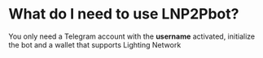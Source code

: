# What do I need to use LNP2Pbot?

You only need a Telegram account with the **username** activated, initialize the bot and a wallet that supports Lighting Network
